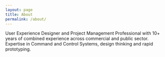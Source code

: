 ```yaml
---
layout: page
title: About
permalink: /about/
---
```


User Experience Designer and Project Management Professional with 10+ years of combined experience across commercial and public sector. Expertise in Command and Control Systems, design thinking and rapid prototyping.